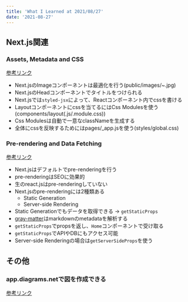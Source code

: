 ```yaml
---
title: 'What I Learned at 2021/08/27'
date: '2021-08-27'
---
```


## Next.js関連
  ### Assets, Metadata and CSS

  [参考リンク](https://nextjs.org/learn/basics/assets-metadata-css)

  - Next.jsのImageコンポーネントは最適化を行う(public/images/~.jpg)
  - Next.jsのHeadコンポーネントでタイトルをつけられる
  - Next.jsでは`styled-jsx`によって、Reactコンポーネント内でcssを書ける
  - Layoutコンポーネントにcssを当てるにはCss Modulesを使う(components/layout(.js/.module.css))
  - Css Modulesは自動で一意なclassNameを生成する
  - 全体にcssを反映するためにはpages/_app.jsを使う(styles/global.css)

  ### Pre-rendering and Data Fetching

  [参考リンク](https://nextjs.org/learn/basics/data-fetching)

  - Next.jsはデフォルトでpre-renderingを行う
  - pre-renderingはSEOに効果的
  - 生のreact.jsはpre-renderingしていない
  - Next.jsのpre-renderingには2種類ある
    - Static Generation
    - Server-side Rendering
  - Static Generationでもデータを取得できる -> `getStaticProps`
  - [gray-matter](https://github.com/jonschlinkert/gray-matter)はmarkdownのmetadataを解析する
  - `getStaticProps`でpropsを返し、`Home`コンポーネントで受け取る
  - `getStaticProps`でAPIやDBにもアクセス可能
  - Server-side Renderingの場合は`getServerSideProps`を使う

## その他

### app.diagrams.netで図を作成できる

[参考リンク](https://qiita.com/cloudsnow/items/77e591d63dd7117d3380)